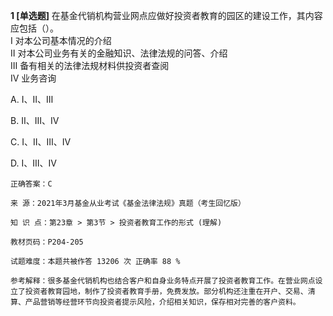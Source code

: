 **1 [单选题]** 在基金代销机构营业网点应做好投资者教育的园区的建设工作，其内容应包括（）。<br />
Ⅰ 对本公司基本情况的介绍<br />
Ⅱ 对本公司业务有关的金融知识、法律法规的问答、介绍<br />
Ⅲ 备有相关的法律法规材料供投资者查阅<br />
Ⅳ 业务咨询

A. Ⅰ、Ⅱ、Ⅲ

B. Ⅱ、Ⅲ、Ⅳ

C. Ⅰ、Ⅱ、Ⅲ、Ⅳ

D. Ⅰ、Ⅲ、Ⅳ

```
正确答案：C

来 源：2021年3月基金从业考试《基金法律法规》真题（考生回忆版）

知 识 点：第23章 > 第3节 > 投资者教育工作的形式 (理解)

教材页码：P204-205

试题难度：本题共被作答 13206 次 正确率 88 %

参考解释：很多基金代销机构也结合客户和自身业务特点开展了投资者教育工作。在营业网点设立了投资者教育园地，制作了投资者教育手册，免费发放。部分机构还注重在开户、交易、清算、产品营销等经营环节向投资者提示风险，介绍相关知识，保存相对完善的客户资料。
```

